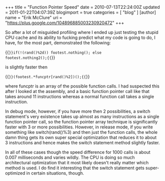 +++
title = "Function Pointer Speed"
date = 2010-07-13T22:24:00Z
updated = 2011-01-22T04:07:39Z
blogimport = true 
categories = [ "blog" ]
[author]
	name = "Erik McClure"
	uri = "https://plus.google.com/104896885003230920472"
+++

So after a lot of misguided profiling where I ended up just testing the stupid CPU cache and its ability to fucking predict what my code is going to do, I have, for the most part, demonstrated the following:

{{<code>}}if(!(rand()%2d)) footest.nothing();
else footest.nothing2();{{</code>}}

is slightly faster then

{{<code>}}(footest.*funcptr[rand()%2])();{{</code>}}

where funcptr is an array of the possible function calls. I had suspected this after I looked at the assembly, and a basic function pointer call like that takes around 11 instructions whereas a normal function call takes a single instruction.

In debug mode, however, if you have more then 2 possibilities, a switch statement's very existence takes up almost as many instructions as a single function pointer call, so the function pointer array technique is significantly faster with 3 or more possibilities. However, in release mode, if you write something like switch(rand()%3) and then just the function calls, the whole damn thing gets its own super special optimization that reduces it to about 3 instructions and hence makes the switch statement method slightly faster.

In all of these cases though the speed difference for 1000 calls is about 0.007 milliseconds and varies wildly. The CPU is doing so much architectural optimization that it most likely doesn't really matter which method is used. I do find it interesting that the switch statement gets super-optimized in certain situations, though.
